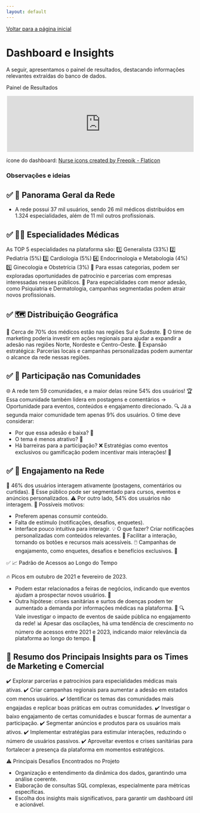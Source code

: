 ```yaml
---
layout: default
---
```


[Voltar para a página inicial](/)


# Dashboard e Insights
A seguir, apresentamos o painel de resultados, destacando informações relevantes extraídas do banco de dados.

Painel de Resultados

<div align="center">
  <iframe title="ER_comunidade_hospital" width="500"  
    src="https://app.powerbi.com/view?r=eyJrIjoiZjg2OTg0YjctOWViMy00OGUxLTk5ZTAtYmEwOWE1YWFkMWU2IiwidCI6ImM4YjE0MDZlLWYyNTUtNGEzYy1iMWZiLTAxZjg1NDUwODkyYSJ9" 
    frameborder="0" allowFullScreen="false">
  </iframe>
</div>

ícone do dashboard: <a href="https://www.flaticon.com/free-icons/nurse" title="nurse icons">Nurse icons created by Freepik - Flaticon</a>

### Observações e ideias

## ✅ 📌 Panorama Geral da Rede
- A rede possui 37 mil usuários, sendo 26 mil médicos distribuídos em 1.324 especialidades, além de 11 mil outros profissionais.

## ✅ 👨‍⚕️ Especialidades Médicas
As TOP 5 especialidades na plataforma são:
1️⃣ Generalista (33%)
2️⃣ Pediatria (5%)
3️⃣ Cardiologia (5%)
4️⃣ Endocrinologia e Metabologia (4%)
5️⃣ Ginecologia e Obstetrícia (3%)
🎯 Para essas categorias, podem ser exploradas oportunidades de patrocínio e parcerias com empresas interessadas nesses públicos.
📢 Para especialidades com menor adesão, como Psiquiatria e Dermatologia, campanhas segmentadas podem atrair novos profissionais.

## ✅ 🗺️ Distribuição Geográfica

📍 Cerca de 70% dos médicos estão nas regiões Sul e Sudeste.
📢 O time de marketing poderia investir em ações regionais para ajudar a expandir a adesão nas regiões Norte, Nordeste e Centro-Oeste.
🌱 Expansão estratégica: Parcerias locais e campanhas personalizadas podem aumentar o alcance da rede nessas regiões.


## ✅ 👥 Participação nas Comunidades

🌐 A rede tem 59 comunidades, e a maior delas reúne 54% dos usuários!
🏆 Essa comunidade também lidera em postagens e comentários → Oportunidade para eventos, conteúdos e engajamento direcionado.
🔍 Já a segunda maior comunidade tem apenas 9% dos usuários. O time deve considerar:
- Por que essa adesão é baixa? 🤔
- O tema é menos atrativo? 🚧
- Há barreiras para a participação? ❌
Estratégias como eventos exclusivos ou gamificação podem incentivar mais interações! 🎯

## ✅ 📢 Engajamento na Rede

💬 46% dos usuários interagem ativamente (postagens, comentários ou curtidas).
🎯 Esse público pode ser segmentado para cursos, eventos e anúncios personalizados.
⚠️ Por outro lado, 54% dos usuários não interagem.
🤷 Possíveis motivos:
- Preferem apenas consumir conteúdo.
- Falta de estímulo (notificações, desafios, enquetes).
- Interface pouco intuitiva para interagir.
💡 O que fazer?
Criar notificações personalizadas com conteúdos relevantes. 🔔
Facilitar a interação, tornando os botões e recursos mais acessíveis. 🖱️
Campanhas de engajamento, como enquetes, desafios e benefícios exclusivos. 🎁

✅ 📈 Padrão de Acessos ao Longo do Tempo

🔥 Picos em outubro de 2021 e fevereiro de 2023.

- Podem estar relacionados a feiras de negócios, indicando que eventos ajudam a prospectar novos usuários. 🎪
- Outra hipótese: crises sanitárias e surtos de doenças podem ter aumentado a demanda por informações médicas na plataforma. 🦠
🔍 Vale investigar o impacto de eventos de saúde pública no engajamento da rede!
📊 Apesar das oscilações, há uma tendência de crescimento no número de acessos entre 2021 e 2023, indicando maior relevância da plataforma ao longo do tempo. 🚀

## 🎯 Resumo dos Principais Insights para os Times de Marketing e Comercial
✔️ Explorar parcerias e patrocínios para especialidades médicas mais ativas.
✔️ Criar campanhas regionais para aumentar a adesão em estados com menos usuários.
✔️ Identificar os temas das comunidades mais engajadas e replicar boas práticas em outras comunidades.
✔️ Investigar o baixo engajamento de certas comunidades e buscar formas de aumentar a participação.
✔️ Segmentar anúncios e produtos para os usuários mais ativos.
✔️ Implementar estratégias para estimular interações, reduzindo o número de usuários passivos.
✔️ Aproveitar eventos e crises sanitárias para fortalecer a presença da plataforma em momentos estratégicos.

⚠️ Principais Desafios Encontrados no Projeto
- Organização e entendimento da dinâmica dos dados, garantindo uma análise coerente.
- Elaboração de consultas SQL complexas, especialmente para métricas específicas.
- Escolha dos insights mais significativos, para garantir um dashboard útil e acionável.
  
